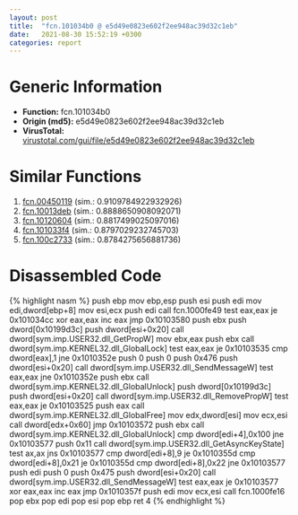 ```yaml
---
layout: post
title:  "fcn.101034b0 @ e5d49e0823e602f2ee948ac39d32c1eb"
date:   2021-08-30 15:52:19 +0300
categories: report
---
```


# Generic Information
- **Function:** fcn.101034b0
- **Origin (md5):** e5d49e0823e602f2ee948ac39d32c1eb
- **VirusTotal:** [virustotal.com/gui/file/e5d49e0823e602f2ee948ac39d32c1eb][virustotal_ref]



# Similar Functions

1. [fcn.00450119][similar_1_ref] (sim.: 0.9109784922932926)
2. [fcn.10013deb][similar_2_ref] (sim.: 0.8888650908092071)
3. [fcn.10120604][similar_3_ref] (sim.: 0.8817499025097016)
4. [fcn.101033f4][similar_4_ref] (sim.: 0.8797029232745703)
5. [fcn.100c2733][similar_5_ref] (sim.: 0.8784275656881736)


# Disassembled Code

{% highlight nasm %}
push ebp
mov ebp,esp
push esi
push edi
mov edi,dword[ebp+8]
mov esi,ecx
push edi
call fcn.1000fe49
test eax,eax
je 0x101034cc
xor eax,eax
inc eax
jmp 0x10103580
push ebx
push dword[0x10199d3c]
push dword[esi+0x20]
call dword[sym.imp.USER32.dll_GetPropW]
mov ebx,eax
push ebx
call dword[sym.imp.KERNEL32.dll_GlobalLock]
test eax,eax
je 0x10103535
cmp dword[eax],1
jne 0x1010352e
push 0
push 0
push 0x476
push dword[esi+0x20]
call dword[sym.imp.USER32.dll_SendMessageW]
test eax,eax
jne 0x1010352e
push ebx
call dword[sym.imp.KERNEL32.dll_GlobalUnlock]
push dword[0x10199d3c]
push dword[esi+0x20]
call dword[sym.imp.USER32.dll_RemovePropW]
test eax,eax
je 0x10103525
push eax
call dword[sym.imp.KERNEL32.dll_GlobalFree]
mov edx,dword[esi]
mov ecx,esi
call dword[edx+0x60]
jmp 0x10103572
push ebx
call dword[sym.imp.KERNEL32.dll_GlobalUnlock]
cmp dword[edi+4],0x100
jne 0x10103577
push 0x11
call dword[sym.imp.USER32.dll_GetAsyncKeyState]
test ax,ax
jns 0x10103577
cmp dword[edi+8],9
je 0x1010355d
cmp dword[edi+8],0x21
je 0x1010355d
cmp dword[edi+8],0x22
jne 0x10103577
push edi
push 0
push 0x475
push dword[esi+0x20]
call dword[sym.imp.USER32.dll_SendMessageW]
test eax,eax
je 0x10103577
xor eax,eax
inc eax
jmp 0x1010357f
push edi
mov ecx,esi
call fcn.1000fe16
pop ebx
pop edi
pop esi
pop ebp
ret 4
{% endhighlight %}


[similar_1_ref]: /report/fcn.00450119@9c2b894b84f59672d8be2e984066f76f
[similar_2_ref]: /report/fcn.10013deb@e5d49e0823e602f2ee948ac39d32c1eb
[similar_3_ref]: /report/fcn.10120604@e5d49e0823e602f2ee948ac39d32c1eb
[similar_4_ref]: /report/fcn.101033f4@e5d49e0823e602f2ee948ac39d32c1eb
[similar_5_ref]: /report/fcn.100c2733@e5d49e0823e602f2ee948ac39d32c1eb
[virustotal_ref]: https://www.virustotal.com/gui/file/e5d49e0823e602f2ee948ac39d32c1eb